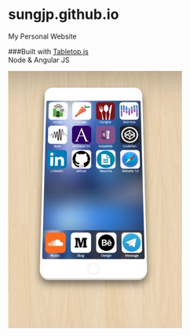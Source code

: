 # sungjp.github.io
My Personal Website

###Built with
[Tabletop.js](https://github.com/jsoma/tabletop)  
Node & Angular JS

![](prod/img/website.jpg?raw=true "Grant Hyun Park")
